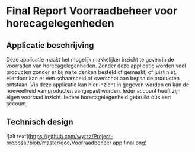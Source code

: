 # Final Report Voorraadbeheer voor horecagelegenheden

## Applicatie beschrijving
Deze applicatie maakt het mogelijk makkelijker inzicht te geven in de voorraden van horecagelegenheden. Zonder deze applicatie worden veel producten zonder er bij na te denken besteld of gemaakt, of juist niet. Hierdoor kan er een schaarsheid of overschot aan bepaalde producten ontstaan. Via deze applicatie kan hier inzicht in gegeven worden en kan de hoeveelheid van producten aangepast worden. Ieder account heeft zijn eigen voorraad inzicht. Iedere horecagelegenheid gebruikt dus een account.

## Technisch design
![alt text](https://github.com/wytzz/Project-proposal/blob/master/doc/Voorraadbeheer app final.png)

